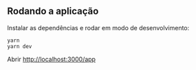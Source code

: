 ## Rodando a aplicação

Instalar as dependências e rodar em modo de desenvolvimento:

`yarn`  
`yarn dev`

Abrir [http://localhost:3000/app](http://localhost:3000/app)
